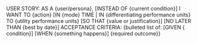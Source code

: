 USER STORY: AS A {user/persona}, [INSTEAD OF {current condition}] I WANT TO {action} [IN {mode} TIME | IN {differentiating performance units} TO {utility performance units} [SO THAT {value or justification}] [NO LATER THAN {best by date}]
ACCEPTANCE CRITERIA: {bulleted list of:  [GIVEN { condition}] [WHEN {something happens}] {required outcome}}

